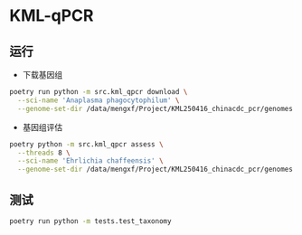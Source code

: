 # KML-qPCR

## 运行

- 下载基因组

```bash
poetry run python -m src.kml_qpcr download \
  --sci-name 'Anaplasma phagocytophilum' \
  --genome-set-dir /data/mengxf/Project/KML250416_chinacdc_pcr/genomes
```

- 基因组评估

```bash
poetry python -m src.kml_qpcr assess \
  --threads 8 \
  --sci-name 'Ehrlichia chaffeensis' \
  --genome-set-dir /data/mengxf/Project/KML250416_chinacdc_pcr/genomes
```

## 测试

```bash
poetry run python -m tests.test_taxonomy
```

